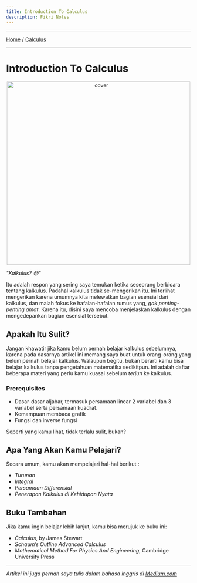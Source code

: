 ```yaml
---
title: Introduction To Calculus
description: Fikri Notes
---
```


<hr/>
<a href="fikrinotes.github.io/Notes">Home</a> / <a href="fikrinotes.github.io/Notes/Calculus">Calculus</a>
<hr/>


# Introduction To Calculus

<center>
<img alt="cover" src="https://miro.medium.com/max/1400/1*1c4uAKmMlvsyOfZlmsVnsg.jpeg" width="500"/>
</center>

_"Kalkulus? 😰"_ 

Itu adalah respon yang sering saya temukan ketika seseorang berbicara tentang kalkulus. Padahal kalkulus tidak se-mengerikan itu. Ini terlihat mengerikan karena umumnya kita melewatkan bagian esensial dari kalkulus, dan malah fokus ke hafalan-hafalan rumus yang, _gak penting-penting amat_. Karena itu, disini saya mencoba menjelaskan kalkulus dengan mengedepankan bagian esensial tersebut.

## Apakah Itu Sulit?
Jangan khawatir jika kamu belum pernah belajar kalkulus sebelumnya, karena pada dasarnya artikel ini memang saya buat untuk orang-orang yang belum pernah belajar kalkulus. Walaupun begitu, bukan berarti kamu bisa belajar kalkulus tanpa pengetahuan matematika sedikitpun. Ini adalah daftar beberapa materi yang perlu kamu kuasai sebelum _terjun_ ke kalkulus. 
### Prerequisites
- Dasar-dasar aljabar, termasuk persamaan linear 2 variabel dan 3 variabel serta persamaan kuadrat.
- Kemampuan membaca grafik 
- Fungsi dan inverse fungsi 

Seperti yang kamu lihat, tidak terlalu sulit, bukan?

## Apa Yang Akan Kamu Pelajari?
Secara umum, kamu akan mempelajari hal-hal berikut :
- _Turunan_
- _Integral_
- _Persamaan Differensial_
- _Penerapan Kalkulus di Kehidupan Nyata_

## Buku Tambahan 
Jika kamu ingin belajar lebih lanjut, kamu bisa merujuk ke buku ini:
- _Calculus_, by James Stewart
- _Schaum’s Outline Advanced Calculus_
- _Mathematical Method For Physics And Engineering_, Cambridge University Press

<hr/>

_Artikel ini juga pernah saya tulis dalam bahasa inggris di [Medium.com](https://medium.com/math-simplified/tagged/calculus-for-everyone)_
